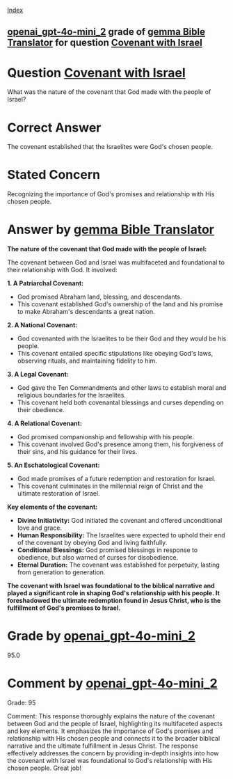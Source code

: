 
[Index](../../../../index.md)
## [openai_gpt-4o-mini_2](../../../grading_models/openai_gpt-4o-mini_2.md) grade of [gemma Bible Translator](../../../answering_models/gemma_Bible_Translator.md) for question [Covenant with Israel](../../../questions/Covenant_with_Israel.md)

# Question [Covenant with Israel](../../../questions/Covenant_with_Israel.md)
What was the nature of the covenant that God made with the people of Israel?

# Correct Answer
The covenant established that the Israelites were God's chosen people.

# Stated Concern
Recognizing the importance of God's promises and relationship with His chosen people.

# Answer by [gemma Bible Translator](../../../answering_models/gemma_Bible_Translator.md)
**The nature of the covenant that God made with the people of Israel:**

The covenant between God and Israel was multifaceted and foundational to their relationship with God. It involved:

**1. A Patriarchal Covenant:**
- God promised Abraham land, blessing, and descendants.
- This covenant established God's ownership of the land and his promise to make Abraham's descendants a great nation.

**2. A National Covenant:**
- God covenanted with the Israelites to be their God and they would be his people.
- This covenant entailed specific stipulations like obeying God's laws, observing rituals, and maintaining fidelity to him.

**3. A Legal Covenant:**
- God gave the Ten Commandments and other laws to establish moral and religious boundaries for the Israelites.
- This covenant held both covenantal blessings and curses depending on their obedience.

**4. A Relational Covenant:**
- God promised companionship and fellowship with his people.
- This covenant involved God's presence among them, his forgiveness of their sins, and his guidance for their lives.

**5. An Eschatological Covenant:**
- God made promises of a future redemption and restoration for Israel.
- This covenant culminates in the millennial reign of Christ and the ultimate restoration of Israel.

**Key elements of the covenant:**

- **Divine Initiativity:** God initiated the covenant and offered unconditional love and grace.
- **Human Responsibility:** The Israelites were expected to uphold their end of the covenant by obeying God and living faithfully.
- **Conditional Blessings:** God promised blessings in response to obedience, but also warned of curses for disobedience.
- **Eternal Duration:** The covenant was established for perpetuity, lasting from generation to generation.

**The covenant with Israel was foundational to the biblical narrative and played a significant role in shaping God's relationship with his people. It foreshadowed the ultimate redemption found in Jesus Christ, who is the fulfillment of God's promises to Israel.**

# Grade by [openai_gpt-4o-mini_2](../../../grading_models/openai_gpt-4o-mini_2.md)
95.0

# Comment by [openai_gpt-4o-mini_2](../../../grading_models/openai_gpt-4o-mini_2.md)
Grade: 95

Comment: This response thoroughly explains the nature of the covenant between God and the people of Israel, highlighting its multifaceted aspects and key elements. It emphasizes the importance of God's promises and relationship with His chosen people and connects it to the broader biblical narrative and the ultimate fulfillment in Jesus Christ. The response effectively addresses the concern by providing in-depth insights into how the covenant with Israel was foundational to God's relationship with His chosen people. Great job!
